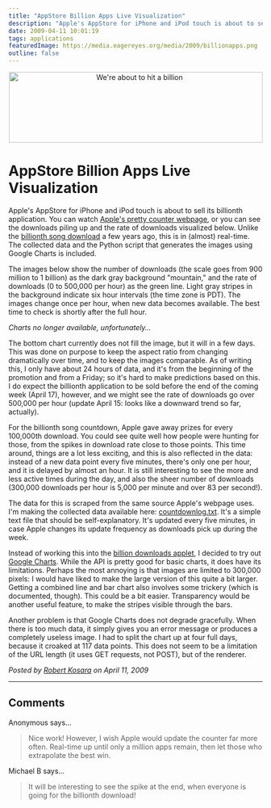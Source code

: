 ```yaml
---
title: "AppStore Billion Apps Live Visualization"
description: "Apple's AppStore for iPhone and iPod touch is about to sell its billionth application. You can watch Apple's pretty counter webpage, or you can see the downloads piling up and the rate of downloads visualized below. Unlike the billionth song download a few years ago, this is in (almost) real-time. The collected data and the Python script that generates the images using Google Charts is included."
date: 2009-04-11 10:01:19
tags: applications
featuredImage: https://media.eagereyes.org/media/2009/billionapps.png
outline: false
---
```


<p align="center"><img src="https://media.eagereyes.org/media/2009/billionapps.png" border="0" alt="We're about to hit a billion" width="503" height="140" /></p>

# AppStore Billion Apps Live Visualization

Apple's AppStore for iPhone and iPod touch is about to sell its billionth application. You can watch <a href="http://www.apple.com/itunes/billion-app-countdown/">Apple's pretty counter webpage</a>, or you can see the downloads piling up and the rate of downloads visualized below. Unlike the <a href="/vis/iTMS.html">billionth song download</a> a few years ago, this is in (almost) real-time. The collected data and the Python script that generates the images using Google Charts is included.

The images below show the number of downloads (the scale goes from 900 million to 1 billion) as the dark gray background "mountain," and the rate of downloads (0 to 500,000 per hour) as the green line. Light gray stripes in the background indicate six hour intervals (the time zone is PDT). The images change once per hour, when new data becomes available. The best time to check is shortly after the full hour.

_Charts no longer available, unfortunately…_

The bottom chart currently does not fill the image, but it will in a few days. This was done on purpose to keep the aspect ratio from changing dramatically over time, and to keep the images comparable. As of writing this, I only have about 24 hours of data, and it's from the beginning of the promotion and from a Friday; so it's hard to make predictions based on this. I do expect the billionth application to be sold before the end of the coming week (April 17), however, and we might see the rate of downloads go over 500,000 per hour (update April 15: looks like a downward trend so far, actually).

For the billionth song countdown, Apple gave away prizes for every 100,000th download. You could see quite well how people were hunting for those, from the spikes in download rate close to those points. This time around, things are a lot less exciting, and this is also reflected in the data: instead of a new data point every five minutes, there's only one per hour, and it is delayed by almost an hour. It is still interesting to see the more and less active times during the day, and also the sheer number of downloads (300,000 downloads per hour is 5,000 per minute and over 83 per second!).

The data for this is scraped from the same source Apple's webpage uses. I'm making the collected data available here: <a href="http://data.eagereyes.org/itms/countdownlog.txt" target="_blank">countdownlog.txt</a>. It's a simple text file that should be self-explanatory. It's updated every five minutes, in case Apple changes its update frequency as downloads pick up during the week.

Instead of working this into the <a href="/vis/iTMS.html">billion downloads applet</a>, I decided to try out <a href="http://code.google.com/apis/chart/">Google Charts</a>. While the API is pretty good for basic charts, it does have its limitations. Perhaps the most annoying is that images are limited to 300,000 pixels: I would have liked to make the large version of this quite a bit larger. Getting a combined line and bar chart also involves some trickery (which is documented, though). This could be a bit easier. Transparency would be another useful feature, to make the stripes visible through the bars.

Another problem is that Google Charts does not degrade gracefully. When there is too much data, it simply gives you an error message or produces a completely useless image. I had to split the chart up at four full days, because it croaked at 117 data points. This does not seem to be a limitation of the URL length (it uses GET requests, not POST), but of the renderer.


_Posted by <a href="/about">Robert Kosara</a> on April 11, 2009_


<aside class="comments">

---
## Comments

Anonymous says…
>	<p>Nice work! However, I wish Apple would update the counter far more often. Real-time up until only a million apps remain, then let those who extrapolate the best win.</p>

Michael B says…
>	<p>It will be interesting to see the spike at the end, when everyone is going for the billionth download!</p>

</aside>

